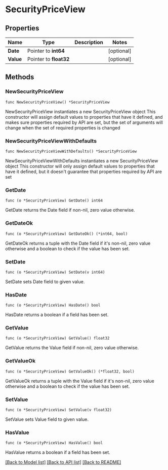 # SecurityPriceView

## Properties

Name | Type | Description | Notes
------------ | ------------- | ------------- | -------------
**Date** | Pointer to **int64** |  | [optional] 
**Value** | Pointer to **float32** |  | [optional] 

## Methods

### NewSecurityPriceView

`func NewSecurityPriceView() *SecurityPriceView`

NewSecurityPriceView instantiates a new SecurityPriceView object
This constructor will assign default values to properties that have it defined,
and makes sure properties required by API are set, but the set of arguments
will change when the set of required properties is changed

### NewSecurityPriceViewWithDefaults

`func NewSecurityPriceViewWithDefaults() *SecurityPriceView`

NewSecurityPriceViewWithDefaults instantiates a new SecurityPriceView object
This constructor will only assign default values to properties that have it defined,
but it doesn't guarantee that properties required by API are set

### GetDate

`func (o *SecurityPriceView) GetDate() int64`

GetDate returns the Date field if non-nil, zero value otherwise.

### GetDateOk

`func (o *SecurityPriceView) GetDateOk() (*int64, bool)`

GetDateOk returns a tuple with the Date field if it's non-nil, zero value otherwise
and a boolean to check if the value has been set.

### SetDate

`func (o *SecurityPriceView) SetDate(v int64)`

SetDate sets Date field to given value.

### HasDate

`func (o *SecurityPriceView) HasDate() bool`

HasDate returns a boolean if a field has been set.

### GetValue

`func (o *SecurityPriceView) GetValue() float32`

GetValue returns the Value field if non-nil, zero value otherwise.

### GetValueOk

`func (o *SecurityPriceView) GetValueOk() (*float32, bool)`

GetValueOk returns a tuple with the Value field if it's non-nil, zero value otherwise
and a boolean to check if the value has been set.

### SetValue

`func (o *SecurityPriceView) SetValue(v float32)`

SetValue sets Value field to given value.

### HasValue

`func (o *SecurityPriceView) HasValue() bool`

HasValue returns a boolean if a field has been set.


[[Back to Model list]](../README.md#documentation-for-models) [[Back to API list]](../README.md#documentation-for-api-endpoints) [[Back to README]](../README.md)


